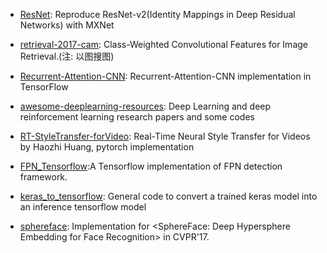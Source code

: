 - [ResNet](https://github.com/tornadomeet/ResNet): Reproduce ResNet-v2(Identity Mappings in Deep Residual Networks) with MXNet

- [retrieval-2017-cam](https://github.com/imatge-upc/retrieval-2017-cam): Class-Weighted Convolutional Features for Image Retrieval.(注: 以图搜图)

- [Recurrent-Attention-CNN](https://github.com/Michael-Jing/Recurrent-Attention-CNN): Recurrent-Attention-CNN implementation in TensorFlow

- [awesome-deeplearning-resources](https://github.com/endymecy/awesome-deeplearning-resources): Deep Learning and deep reinforcement learning research papers and some codes

- [RT-StyleTransfer-forVideo](https://github.com/curaai/RT-StyleTransfer-forVideo): Real-Time Neural Style Transfer for Videos by Haozhi Huang, pytorch implementation

- [FPN_Tensorflow](https://github.com/yangxue0827/FPN_Tensorflow):A Tensorflow implementation of FPN detection framework. 

- [keras_to_tensorflow](https://github.com/amir-abdi/keras_to_tensorflow): General code to convert a trained keras model into an inference tensorflow model

- [sphereface](https://github.com/wy1iu/sphereface): Implementation for <SphereFace: Deep Hypersphere Embedding for Face Recognition> in CVPR'17.
